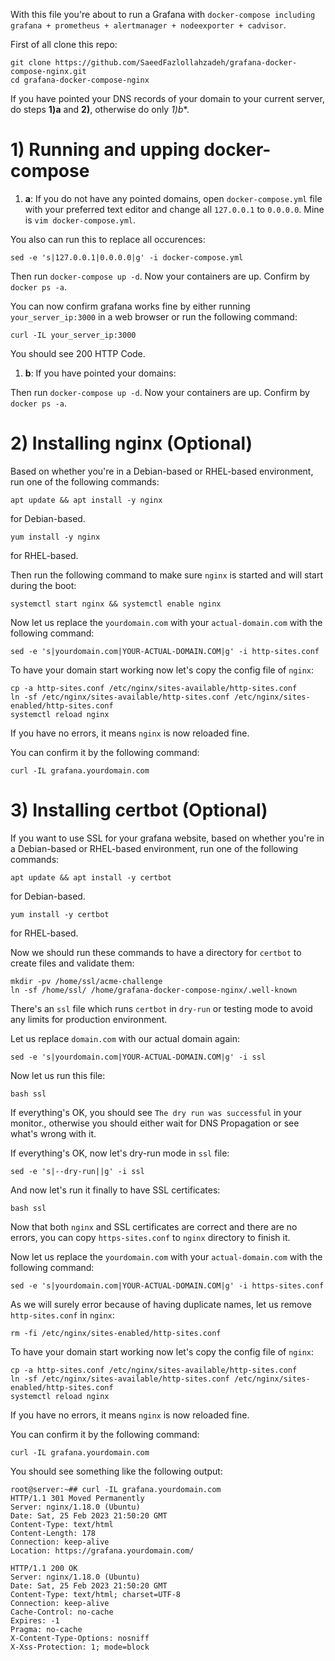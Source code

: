 With this file you're about to run a Grafana with `docker-compose including grafana + prometheus + alertmanager + nodeexporter + cadvisor`.

First of all clone this repo:
```
git clone https://github.com/SaeedFazlollahzadeh/grafana-docker-compose-nginx.git
cd grafana-docker-compose-nginx
```

If you have pointed your DNS records of your domain to your current server, do steps **1)a** and **2)**, otherwise do only *1)b**.

# 1) Running and upping docker-compose #

1) **a**: If you do not have any pointed domains, open `docker-compose.yml` file with your preferred text editor and change all `127.0.0.1` to `0.0.0.0`. Mine is `vim docker-compose.yml`.

You also can run this to replace all occurences:
```
sed -e 's|127.0.0.1|0.0.0.0|g' -i docker-compose.yml
```
Then run `docker-compose up -d`.
Now your containers are up. Confirm by `docker ps -a`.

You can now confirm grafana works fine by either running `your_server_ip:3000` in a web browser or run the following command:
```
curl -IL your_server_ip:3000
```
You should see 200 HTTP Code.

1) **b**: If you have pointed your domains:

Then run `docker-compose up -d`.
Now your containers are up. Confirm by `docker ps -a`.

# 2) Installing nginx (Optional) #

Based on whether you're in a Debian-based or RHEL-based environment, run one of the following commands:
```
apt update && apt install -y nginx
```
for Debian-based.
```
yum install -y nginx
```
for RHEL-based.

Then run the following command to make sure `nginx` is started and will start during the boot:
```
systemctl start nginx && systemctl enable nginx
```
Now let us replace the `yourdomain.com` with your `actual-domain.com` with the following command:
```
sed -e 's|yourdomain.com|YOUR-ACTUAL-DOMAIN.COM|g' -i http-sites.conf
```
To have your domain start working now let's copy the config file of `nginx`:
```
cp -a http-sites.conf /etc/nginx/sites-available/http-sites.conf
ln -sf /etc/nginx/sites-available/http-sites.conf /etc/nginx/sites-enabled/http-sites.conf
systemctl reload nginx
```
If you have no errors, it means `nginx` is now reloaded fine.

You can confirm it by the following command:
```
curl -IL grafana.yourdomain.com
```
# 3) Installing certbot (Optional) #

If you want to use SSL for your grafana website, based on whether you're in a Debian-based or RHEL-based environment, run one of the following commands:
```
apt update && apt install -y certbot
```
for Debian-based.
```
yum install -y certbot
```
for RHEL-based.

Now we should run these commands to have a directory for `certbot` to create files and validate them:
```
mkdir -pv /home/ssl/acme-challenge
ln -sf /home/ssl/ /home/grafana-docker-compose-nginx/.well-known
```

There's an `ssl` file which runs `certbot` in `dry-run` or testing mode to avoid any limits for production environment.

Let us replace `domain.com` with our actual domain again:
```
sed -e 's|yourdomain.com|YOUR-ACTUAL-DOMAIN.COM|g' -i ssl
```
Now let us run this file:
```
bash ssl
```
If everything's OK, you should see `The dry run was successful` in your monitor., otherwise you should either wait for DNS Propagation or see what's wrong with it.

If everything's OK, now let's dry-run mode in `ssl` file:
```
sed -e 's|--dry-run||g' -i ssl
```
And now let's run it finally to have SSL certificates:
```
bash ssl
```
Now that both `nginx` and SSL certificates are correct and there are no errors, you can copy `https-sites.conf` to `nginx` directory to finish it.

Now let us replace the `yourdomain.com` with your `actual-domain.com` with the following command:
```
sed -e 's|yourdomain.com|YOUR-ACTUAL-DOMAIN.COM|g' -i https-sites.conf
```
As we will surely error because of having duplicate names, let us remove `http-sites.conf` in `nginx`:
```
rm -fi /etc/nginx/sites-enabled/http-sites.conf
```
To have your domain start working now let's copy the config file of `nginx`:
```
cp -a http-sites.conf /etc/nginx/sites-available/http-sites.conf
ln -sf /etc/nginx/sites-available/http-sites.conf /etc/nginx/sites-enabled/http-sites.conf
systemctl reload nginx
```
If you have no errors, it means `nginx` is now reloaded fine.

You can confirm it by the following command:
```
curl -IL grafana.yourdomain.com
```
You should see something like the following output:
```
root@server:~## curl -IL grafana.yourdomain.com
HTTP/1.1 301 Moved Permanently
Server: nginx/1.18.0 (Ubuntu)
Date: Sat, 25 Feb 2023 21:50:20 GMT
Content-Type: text/html
Content-Length: 178
Connection: keep-alive
Location: https://grafana.yourdomain.com/

HTTP/1.1 200 OK
Server: nginx/1.18.0 (Ubuntu)
Date: Sat, 25 Feb 2023 21:50:20 GMT
Content-Type: text/html; charset=UTF-8
Connection: keep-alive
Cache-Control: no-cache
Expires: -1
Pragma: no-cache
X-Content-Type-Options: nosniff
X-Xss-Protection: 1; mode=block
```
